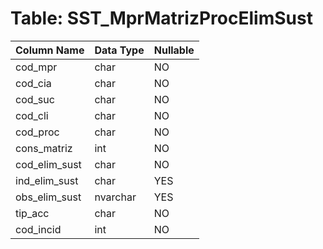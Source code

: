 # Table: SST_MprMatrizProcElimSust

| Column Name | Data Type | Nullable |
|-------------|-----------|----------|
| cod_mpr | char | NO |
| cod_cia | char | NO |
| cod_suc | char | NO |
| cod_cli | char | NO |
| cod_proc | char | NO |
| cons_matriz | int | NO |
| cod_elim_sust | char | NO |
| ind_elim_sust | char | YES |
| obs_elim_sust | nvarchar | YES |
| tip_acc | char | NO |
| cod_incid | int | NO |
